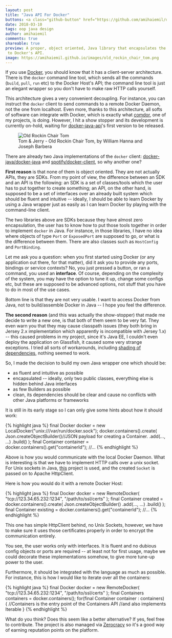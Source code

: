 ```yaml
---
layout: post
title: "Java API For Docker"
buttons: <a class="github-button" href="https://github.com/amihaiemil/docker-java-api" data-icon="octicon-star" data-count-href="/amihaiemil/docker-java-api/stargazers" data-count-api="/repos/amihaiemil/docker-java-api#stargazers_count" data-count-aria-label="# stargazers on GitHub" aria-label="Star amihaiemil/docker-java-api on GitHub">Star</a> <a class="github-button" href="https://github.com/amihaiemil/docker-java-api/fork" data-icon="octicon-repo-forked" data-count-href="/opencharles/charles/network" data-count-api="/repos//amihaiemil/docker-java-api#forks_count" data-count-aria-label="# forks on GitHub" aria-label="Fork amihaiemil/docker-java-api on GitHub">Fork</a>
date: 2018-03-10
tags: oop java design
author: amihaiemil
comments: true
shareable: true
preview: A proper, object oriented, Java library that encapsulates the calls
 to Docker's API.
image: https://amihaiemil.github.io/images/old_rockin_chair_tom.png
---
```


If you use [Docker](https://docs.docker.com/engine/docker-overview/), you should know that it has a client-server architecture. There is the ``docker`` command line tool, which sends all the commands (``build``, ``pull``, ``run`` etc) to the Docker Host's API; the command line tool is just an elegant wrapper so you don't have to make raw HTTP calls yourself.

This architecture gives a very convenient decoupling. For instance, you can instruct the ``docker`` client to send commands to a remote Docker Daemon, not the one from localhost. Even more, thanks to this architecture, all softs of software can integrate with Docker, which is exactly what [comdor](http://www.comdor.co), one of my projects, is doing. However, I hit a show stopper and its development is currently on-hold, waiting for [docker-java-api](https://github.com/amihaiemil/docker-java-api)'s first version to be released.

<figure class="articleimg">
 <img src="{{page.image}}" alt="Old Rockin Chair Tom">
 <figcaption>
 Tom & Jerry - Old Rockin Chair Tom, by  William Hanna and Joseph Barbera
 </figcaption>
</figure>

There are already two Java implementations of the ``docker`` client: [docker-java/docker-java](https://github.com/docker-java/docker-java) and [spotify/docker-client](https://github.com/spotify/docker-client), so why another one?

**First reason** is that none of them is object oriented. They are not actually APIs, they are SDKs. From my point of view, the difference between an SDK and an API is the following: an SDK is a set of classes/tools which the user has to put together to create something; an API, on the other hand, is supposed to be a set of interfaces over an already built system which should be fluent and intuitive -- ideally, I should be able to learn Docker by using a Java wrapper just as easily as I can learn Docker by playing with the command-line client.

The two libraries above are SDKs because they have almost zero encapsulation, the user has to know how to put those tools together in order to implement ``docker`` in Java. For instance, in those libraries, I have no idea where objects of type ``Port`` or ``ExposedPort`` are supposed to go, or what is the difference between them. There are also classes such as ``HostConfig`` and ``PortBinding``.

Let me ask you a question: when you first started using Docker (or any application out there, for that matter), did it ask you to provide any ports, bindings or service contexts? No, you just pressed a button, or ran a command, you used an **interface**. Of course, depending on the complexity of the system, you may have the option to tune it up, change some configs etc, but these are supposed to be advanced options, not stuff that you have to do in most of the use cases.

Bottom line is that they are not very usable. I want to access Docker from Java, not to build/assemble Docker in Java -- I hope you feel the difference.

**The second reason** (and this was actually the show-stopper) that made me decide to write a new one, is that both of them seem to be very fat. They even warn you that they may cause classpath issues (they both bring in Jersey 2.x implementation which apparently is incompatible with Jersey 1.x) -- this caused problems in my project, since it's Java EE, I couldn't even deploy the application on Glassfish, it caused some very strange exceptions. I tried all sorts of workarounds, including [shading of dependencies](https://maven.apache.org/plugins/maven-shade-plugin/), nothing seemed to work.

So, I made the decision to build my own Java wrapper one which should be:

  * as fluent and intuitive as possible
  * encapsulated -- ideally, only two public classes, everything else is hidden behind Java interfaces
  * as few Builders as possible
  * clean, its dependencies should be clear and cause no conflicts with other Java platforms or frameworks

It is still in its early stage so I can only give some hints about how it should work:

{% highlight java %}
  final Docker docker = new LocalDocker("unix:///var/run/docker.sock");
  docker.containers().create(
    Json.createObjectBuilder()//JSON payload for creating a Container.
        .add(..., ...)
        .build()
  );
  final Container container = docker.containers().get("containerId");
  //...
{% endhighlight %}

Above is how you would communicate with the local Docker Daemon. What is interesting is that we
have to implement HTTP calls over a unix socket. For Unix sockets in Java, [this](https://github.com/jnr/jnr-unixsocket) project is used, and the created ``Socket`` is passed on to Apache HttpClient.

Here is how you would do it with a remote Docker Host:

{% highlight java %}
  final Docker docker = new RemoteDocker(
    "tcp://123.34.65.232:1234",
    "/path/to/ssl/certs"
  );
  final Container created = docker.containers().create(
    Json.createObjectBuilder()
        .add(..., ...)
        .build()
  );
  final Container existing = docker.containers().get("containerId");
  //...
{% endhighlight %}

This one has simple HttpClient behind, no Unix Sockets, however, we have to make sure it uses those certificates properly in order to encrypt the communication entirely.

You see, the user works only with interfaces. It is fluent and no dubious config objects or ports are required -- at least not for first usage, maybe we could decorate these implementations somehow, to give more tune-up power to the user.

Furthermore, it should be integrated with the language as much as possible. For instance, this is
how I would like to iterate over all the containers:

{% highlight java %}
  final Docker docker = new RemoteDocker(
    "tcp://123.34.65.232:1234",
    "/path/to/ssl/certs"
  );
  final Containers containers = docker.containers();
  for(final Container container : containers) {
    //Containers is the entry point of the Containers API
    //and also implements Iterable<Container>
  }
{% endhighlight %}


What do you think? Does this seem like a better alternative? If yes, feel free to contribute. The
project is also managed via [Zerocracy](http://www.zerocracy.com) so it's a good way of earning reputation points on the platform.
